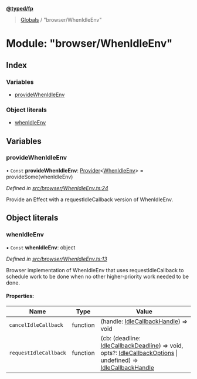 **[@typed/fp](../README.md)**

> [Globals](../globals.md) / "browser/WhenIdleEnv"

# Module: "browser/WhenIdleEnv"

## Index

### Variables

* [provideWhenIdleEnv](_browser_whenidleenv_.md#providewhenidleenv)

### Object literals

* [whenIdleEnv](_browser_whenidleenv_.md#whenidleenv)

## Variables

### provideWhenIdleEnv

• `Const` **provideWhenIdleEnv**: [Provider](_effect_provide_.md#provider)\<[WhenIdleEnv](../interfaces/_dom_whenidle_.whenidleenv.md)> = provideSome(whenIdleEnv)

*Defined in [src/browser/WhenIdleEnv.ts:24](https://github.com/TylorS/typed-fp/blob/6ccb290/src/browser/WhenIdleEnv.ts#L24)*

Provide an Effect with a requestIdleCallback version of WhenIdleEnv.

## Object literals

### whenIdleEnv

▪ `Const` **whenIdleEnv**: object

*Defined in [src/browser/WhenIdleEnv.ts:13](https://github.com/TylorS/typed-fp/blob/6ccb290/src/browser/WhenIdleEnv.ts#L13)*

Browser implementation of WhenIdleEnv that uses requestIdleCallback to schedule work to be done when
no other higher-priority work needed to be done.

#### Properties:

Name | Type | Value |
------ | ------ | ------ |
`cancelIdleCallback` | function | (handle: [IdleCallbackHandle](_dom_whenidle_.idlecallbackhandle.md)) => void |
`requestIdleCallback` | function | (cb: (deadline: [IdleCallbackDeadline](_dom_whenidle_.md#idlecallbackdeadline)) => void, opts?: [IdleCallbackOptions](_dom_whenidle_.md#idlecallbackoptions) \| undefined) => [IdleCallbackHandle](_dom_whenidle_.idlecallbackhandle.md) |

